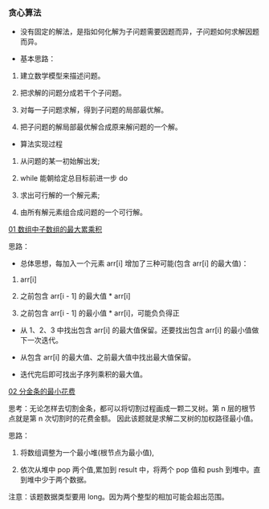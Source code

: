 ### 贪心算法

- 没有固定的解法，是指如何化解为子问题需要因题而异，子问题如何求解因题而异。


- 基本思路：
1. 建立数学模型来描述问题。

2. 把求解的问题分成若干个子问题。

3. 对每一子问题求解，得到子问题的局部最优解。

4. 把子问题的解局部最优解合成原来解问题的一个解。

- 算法实现过程 
  
1. 从问题的某一初始解出发;

2. while 能朝给定总目标前进一步 do

3. 求出可行解的一个解元素;

4. 由所有解元素组合成问题的一个可行解。

[01 数组中子数组的最大累乘积](https://www.nowcoder.com/practice/f46135ecf26a45b3b964239ebc745aac?tpId=101&tqId=33100&rp=1&ru=/exam/oj/ta&qru=/exam/oj/ta&sourceUrl=%2Fexam%2Foj%2Fta%3FtpId%3D101&difficulty=undefined&judgeStatus=undefined&tags=&title=)

思路：

- 总体思想，每加入一个元素 arr[i] 增加了三种可能(包含 arr[i] 的最大值)：
  
1. arr[i]

2. 之前包含 arr[i - 1] 的最大值 * arr[i]

3. 之前包含 arr[i - 1] 的最小值 * arr[i]，可能负负得正

- 从 1、2、3 中找出包含 arr[i] 的最大值保留。还要找出包含 arr[i] 的最小值做下一次迭代。

- 从包含 arr[i] 的最大值、之前最大值中找出最大值保留。

- 迭代完后即可找出子序列乘积的最大值。

[02 分金条的最小花费](https://www.nowcoder.com/practice/418d2fcdf7f24d6f8f4202e23951c0da?tpId=101&tqId=33119&rp=1&ru=/exam/oj/ta&qru=/exam/oj/ta&sourceUrl=%2Fexam%2Foj%2Fta%3Fpage%3D2%26tpId%3D101%26type%3D101&difficulty=undefined&judgeStatus=undefined&tags=&title=)

思考：无论怎样去切割金条，都可以将切割过程画成一颗二叉树。第 n 层的根节点就是第 n 次切割时的花费金额。
因此该题就是求解二叉树的加权路径最小值。

思路：
1. 将数组调整为一个最小堆(根节点为最小值),

2. 依次从堆中 pop 两个值,累加到 result 中，将两个 pop 值和 push 到堆中。直到堆中少于两个数据。

注意：该题数据类型要用 long。因为两个整型的相加可能会超出范围。